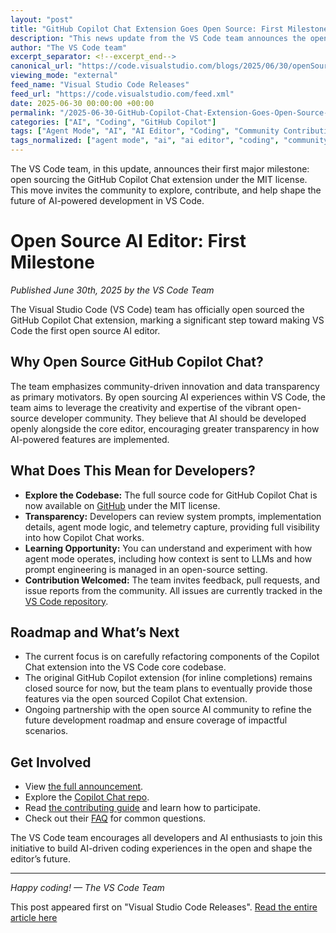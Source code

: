 ```yaml
---
layout: "post"
title: "GitHub Copilot Chat Extension Goes Open Source: First Milestone for AI in VS Code"
description: "This news update from the VS Code team announces the open sourcing of the GitHub Copilot Chat extension, marking a key milestone in making Visual Studio Code an open source AI editor. The article outlines motivations for open sourcing, invites community contributions, and discusses integration plans for Copilot Chat into VS Code core, emphasizing transparency and openness in AI tool development."
author: "The VS Code team"
excerpt_separator: <!--excerpt_end-->
canonical_url: "https://code.visualstudio.com/blogs/2025/06/30/openSourceAIEditorFirstMilestone"
viewing_mode: "external"
feed_name: "Visual Studio Code Releases"
feed_url: "https://code.visualstudio.com/feed.xml"
date: 2025-06-30 00:00:00 +00:00
permalink: "/2025-06-30-GitHub-Copilot-Chat-Extension-Goes-Open-Source-First-Milestone-for-AI-in-VS-Code.html"
categories: ["AI", "Coding", "GitHub Copilot"]
tags: ["Agent Mode", "AI", "AI Editor", "Coding", "Community Contribution", "GitHub Copilot", "GitHub Copilot Chat", "LLM", "Microsoft", "MIT License", "News", "Open Source", "Prompt Engineering", "Pull Requests", "Telemetry", "Transparency", "VS Code", "VS Code Extensions"]
tags_normalized: ["agent mode", "ai", "ai editor", "coding", "community contribution", "github copilot", "github copilot chat", "llm", "microsoft", "mit license", "news", "open source", "prompt engineering", "pull requests", "telemetry", "transparency", "vs code", "vs code extensions"]
---
```


The VS Code team, in this update, announces their first major milestone: open sourcing the GitHub Copilot Chat extension under the MIT license. This move invites the community to explore, contribute, and help shape the future of AI-powered development in VS Code.<!--excerpt_end-->

# Open Source AI Editor: First Milestone

*Published June 30th, 2025 by the VS Code Team*

The Visual Studio Code (VS Code) team has officially open sourced the GitHub Copilot Chat extension, marking a significant step toward making VS Code the first open source AI editor.

## Why Open Source GitHub Copilot Chat?

The team emphasizes community-driven innovation and data transparency as primary motivators. By open sourcing AI experiences within VS Code, the team aims to leverage the creativity and expertise of the vibrant open-source developer community. They believe that AI should be developed openly alongside the core editor, encouraging greater transparency in how AI-powered features are implemented.

## What Does This Mean for Developers?

- **Explore the Codebase:** The full source code for GitHub Copilot Chat is now available on [GitHub](http://github.com/microsoft/vscode-copilot-chat) under the MIT license.
- **Transparency:** Developers can review system prompts, implementation details, agent mode logic, and telemetry capture, providing full visibility into how Copilot Chat works.
- **Learning Opportunity:** You can understand and experiment with how agent mode operates, including how context is sent to LLMs and how prompt engineering is managed in an open-source setting.
- **Contribution Welcomed:** The team invites feedback, pull requests, and issue reports from the community. All issues are currently tracked in the [VS Code repository](https://github.com/microsoft/vscode/issues).

## Roadmap and What’s Next

- The current focus is on carefully refactoring components of the Copilot Chat extension into the VS Code core codebase.
- The original GitHub Copilot extension (for inline completions) remains closed source for now, but the team plans to eventually provide those features via the open sourced Copilot Chat extension.
- Ongoing partnership with the open source AI community to refine the future development roadmap and ensure coverage of impactful scenarios.

## Get Involved

- View [the full announcement](https://code.visualstudio.com/blogs/2025/06/30/openSourceAIEditorFirstMilestone).
- Explore the [Copilot Chat repo](http://github.com/microsoft/vscode-copilot-chat).
- Read [the contributing guide](https://github.com/microsoft/vscode-copilot-chat/blob/main/CONTRIBUTING.md) and learn how to participate.
- Check out their [FAQ](https://code.visualstudio.com/docs/supporting/FAQ) for common questions.

The VS Code team encourages all developers and AI enthusiasts to join this initiative to build AI-driven coding experiences in the open and shape the editor’s future.

---

*Happy coding! — The VS Code Team*

This post appeared first on "Visual Studio Code Releases". [Read the entire article here](https://code.visualstudio.com/blogs/2025/06/30/openSourceAIEditorFirstMilestone)

